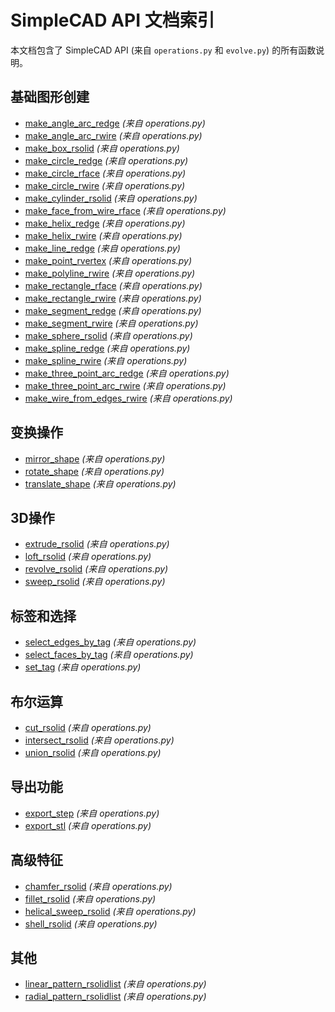 # SimpleCAD API 文档索引

本文档包含了 SimpleCAD API (来自 `operations.py` 和 `evolve.py`) 的所有函数说明。

## 基础图形创建

- [make_angle_arc_redge](make_angle_arc_redge.md) *(来自 operations.py)*
- [make_angle_arc_rwire](make_angle_arc_rwire.md) *(来自 operations.py)*
- [make_box_rsolid](make_box_rsolid.md) *(来自 operations.py)*
- [make_circle_redge](make_circle_redge.md) *(来自 operations.py)*
- [make_circle_rface](make_circle_rface.md) *(来自 operations.py)*
- [make_circle_rwire](make_circle_rwire.md) *(来自 operations.py)*
- [make_cylinder_rsolid](make_cylinder_rsolid.md) *(来自 operations.py)*
- [make_face_from_wire_rface](make_face_from_wire_rface.md) *(来自 operations.py)*
- [make_helix_redge](make_helix_redge.md) *(来自 operations.py)*
- [make_helix_rwire](make_helix_rwire.md) *(来自 operations.py)*
- [make_line_redge](make_line_redge.md) *(来自 operations.py)*
- [make_point_rvertex](make_point_rvertex.md) *(来自 operations.py)*
- [make_polyline_rwire](make_polyline_rwire.md) *(来自 operations.py)*
- [make_rectangle_rface](make_rectangle_rface.md) *(来自 operations.py)*
- [make_rectangle_rwire](make_rectangle_rwire.md) *(来自 operations.py)*
- [make_segment_redge](make_segment_redge.md) *(来自 operations.py)*
- [make_segment_rwire](make_segment_rwire.md) *(来自 operations.py)*
- [make_sphere_rsolid](make_sphere_rsolid.md) *(来自 operations.py)*
- [make_spline_redge](make_spline_redge.md) *(来自 operations.py)*
- [make_spline_rwire](make_spline_rwire.md) *(来自 operations.py)*
- [make_three_point_arc_redge](make_three_point_arc_redge.md) *(来自 operations.py)*
- [make_three_point_arc_rwire](make_three_point_arc_rwire.md) *(来自 operations.py)*
- [make_wire_from_edges_rwire](make_wire_from_edges_rwire.md) *(来自 operations.py)*

## 变换操作

- [mirror_shape](mirror_shape.md) *(来自 operations.py)*
- [rotate_shape](rotate_shape.md) *(来自 operations.py)*
- [translate_shape](translate_shape.md) *(来自 operations.py)*

## 3D操作

- [extrude_rsolid](extrude_rsolid.md) *(来自 operations.py)*
- [loft_rsolid](loft_rsolid.md) *(来自 operations.py)*
- [revolve_rsolid](revolve_rsolid.md) *(来自 operations.py)*
- [sweep_rsolid](sweep_rsolid.md) *(来自 operations.py)*

## 标签和选择

- [select_edges_by_tag](select_edges_by_tag.md) *(来自 operations.py)*
- [select_faces_by_tag](select_faces_by_tag.md) *(来自 operations.py)*
- [set_tag](set_tag.md) *(来自 operations.py)*

## 布尔运算

- [cut_rsolid](cut_rsolid.md) *(来自 operations.py)*
- [intersect_rsolid](intersect_rsolid.md) *(来自 operations.py)*
- [union_rsolid](union_rsolid.md) *(来自 operations.py)*

## 导出功能

- [export_step](export_step.md) *(来自 operations.py)*
- [export_stl](export_stl.md) *(来自 operations.py)*

## 高级特征

- [chamfer_rsolid](chamfer_rsolid.md) *(来自 operations.py)*
- [fillet_rsolid](fillet_rsolid.md) *(来自 operations.py)*
- [helical_sweep_rsolid](helical_sweep_rsolid.md) *(来自 operations.py)*
- [shell_rsolid](shell_rsolid.md) *(来自 operations.py)*

## 其他

- [linear_pattern_rsolidlist](linear_pattern_rsolidlist.md) *(来自 operations.py)*
- [radial_pattern_rsolidlist](radial_pattern_rsolidlist.md) *(来自 operations.py)*
